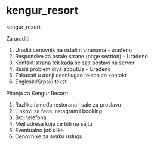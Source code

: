 # kengur_resort
kengur_resort

Za uraditi:
1. Uraditi cenovnik na ostalim stranama - urađeno
2. Responsive za ostale strane (page section) - Urađeno
3. Kontakt strana tek kada se sajt postavi na server
4. Rešiti problem diva aboutUs - Urađeno
5. Zakucati u donji desni ugao teleon za kontakt
6. Engleski/Srpski tekst

Pitanja za Kengur Resort:
1. Razlika između restorana i sale za proslavu
2. Linkovi za face,instagram i booking
3. Broj telefona
4. Mejl adresa koja će biti na sajtu
5. Eventualno još slika
6. Cenovnike za svaku uslugu